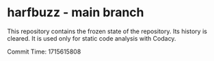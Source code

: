 # harfbuzz - main branch

This repository contains the frozen state of the repository.
Its history is cleared. It is used only for static code
analysis with Codacy.

Commit Time: 1715615808